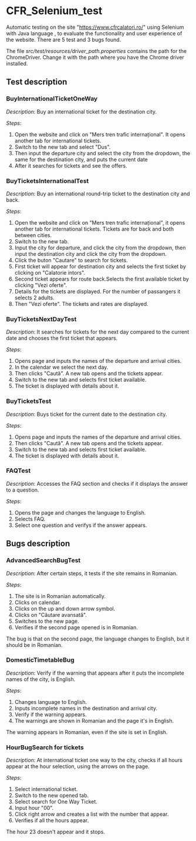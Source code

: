# CFR_Selenium_test
Automatic testing on the site "https://www.cfrcalatori.ro/" using Selenium with Java language , to evaluate the functionality and user experience of the website. There are 5 test and 3 bugs found.

The file _src/test/resources/driver_path.properties_ contains the path for the ChromeDriver. Change it with the path where you have the Chrome driver installed.

## Test description
### BuyInternationalTicketOneWay
_Description_: Buy an international ticket for the destination city.

_Steps_:
1. Open the website and click on "Mers tren trafic internațional". It opens another tab for international tickets.
1. Switch to the new tab and select "Dus".
1. Then input the departure city and select the city from the dropdown, the same for the destination city, and puts the current date 
1. After it searches for tickets and see the offers.

### BuyTicketsInternationalTest
_Description_: Buy an international round-trip ticket to the destination city and back.

_Steps_:
1. Open the website and click on "Mers tren trafic internațional", it opens another tab for international tickets. Tickets are for back and both between cities.
1. Switch to the new tab.
1. Input the city for departure, and click the city from the dropdown, then input the destination city and click the city from the dropdown.
1. Click the buton "Cautare" to search for tickets.
1. First ticket will appear for destination city and selects the first ticket by clicking on "Calatorie intors".
1. Second ticket appears for route back.Selects the first available ticket by clicking "Vezi oferte".
1. Details for the tickets are displayed. For the number of passangers it selects 2 adults.
1. Then "Vezi oferte". The tickets and rates are displayed.

### BuyTicketsNextDayTest
_Description_: It searches for tickets for the next day compared to the current date and chooses the first ticket that appears.

_Steps_:
1. Opens page and inputs the names of the departure and arrival cities.
1. In the calendar we select the next day.
1. Then clicks "Caută". A new tab opens and the tickets appear.
1. Switch to the new tab and selects first ticket available.
1. The ticket is displayed with details about it.

### BuyTicketsTest
_Description_: Buys ticket for the current date to the destination city.

_Steps_:
1. Opens page and inputs the names of the departure and arrival cities.
1. Then clicks "Caută". A new tab opens and the tickets appear.
1. Switch to the new tab and selects first ticket available.
1. The ticket is displayed with details about it.


### FAQTest
_Description_: Accesses the FAQ section and checks if it displays the answer to a question.

_Steps_:
1. Opens the page and changes the language to English.
1. Selects FAQ.
1. Select one question and verifys if the answer appears.

## Bugs description

### AdvancedSearchBugTest
_Description_: After certain steps, it tests if the site remains in Romanian.

_Steps_:
1. The site is in Romanian automatically.
1. Clicks on calendar.
1. Clicks on the up and down arrow symbol.
1. Clicks on "Căutare avansată".
1. Switches to the new page.
1. Verifies if the second page opened is in Romanian.

The bug is that on the second page, the language changes to English, but it should be in Romanian.

### DomesticTimetableBug
_Description_: Verify if the warning that appears after it puts the incomplete names of the city, is English.

_Steps_:
1. Changes language to English.
1. Inputs incomplete names in the destination and arrival city.
1. Verify if the warning appears.
1. The warnings are shown in Romanian and the page it's in English.

The warning appears in Romanian, even if the site is set in English.

### HourBugSearch for tickets
_Description_: At international ticket one way to the city, checks if all hours appear at the hour selection, using the arrows on the page.

_Steps_:
1. Select international ticket.
1. Switch to the new opened tab.
1. Select search for One Way Ticket.
1. Input hour "00".
1. Click right arrow and creates a list with the number that appear.
1. Verifies if all the hours appear.

The hour 23 doesn't appear and it stops.
